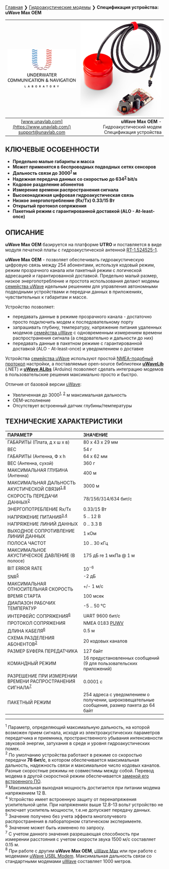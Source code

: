[Главная](/README_RU) ❯ [Гидроакустические модемы](/underwater_acoustic_modems_ru) ❯ **Спецификация устройства: uWave Max OEM**

<div style="page-break-after: always;"></div>

| ![logo](/documentation/sm_logo.png) | ![logo](/documentation/utro_pcb_rt_1_524525_1_2.png) |
| :---: | ---: |
| [www.unavlab.com](https://www.unavlab.com/) <br/> [support@unavlab.com](mailto:support@unavlab.com) | **uWave Max OEM** - Гидроакустический модем <br/> Спецификация устройства |

## КЛЮЧЕВЫЕ ОСОБЕННОСТИ

* **Предельно малые габариты и масса**
* **Может применятся в беспроводных подводных сетях сенсоров**
* **Дальность связи до 3000<sup>[1](#footnote1)</sup> м**
* **Надежная передача данных со скоростью до 634<sup>[2](#footnote2)</sup> bit/s**
* **Кодовое разделение абонентов**
* **Измерение времени распространения сигнала**
* **Высоконадежная цифровая гидроакустическая связь**
* **Низкое энергопотребление (Rx/Tx) 0.33/15 Вт**
* **Открытый протокол сопряжения**
* **Пакетный режим с гарантированной доставкой (ALO - At-least-once)**

## ОПИСАНИЕ

**uWave Max OEM** базируется на платформе **UTRO** и поставляется в виде модуля печатной платы с гидроакустической антенной [RT-1.524525-1](/documentation/RU/Transducers/RT-1.524525-1_specification_ru.md).

**uWave Max OEM** - позволяет обеспечивать гидроакустическую цифровую связь между 254 абонентами, используя кодовый режим, режим прозрачного канала или пакетный режим с логической адресацией и гарантированной доставкой. 
Предельно малый размер, низкое энергопотребление и простота использования делают модемы [семейства uWave](uWAVE_Family_ru.md) идельным решением для управления автономными подводными устройствами и передачи данных в приложениях, чувствительных к габаритам и массе.

Устройство позволяет:
* передавать данные в режиме прозрачного канала - достаточно просто подключить модем к последовательному порту
* запрашивать глубину, температуру, напряжение питания удаленных модемов [семейства uWave](uWAVE_Family_ru.md) с одновременным измерением времени распространения сигнала (а следовательно и дальности до них)
* передавать данные в пакетном режиме с гарантированной доставкой (ALO - At-least-once) и уведомлением о доставке

Устройства [семейства uWave](uWAVE_Family_ru.md) используют простой [NMEA-подобный протокол](uWAVE_Protocol_Specification_ru.md) настройки, а поставляемые open-source библиотеки [**uWaveLib**](https://github.com/ucnl/uWAVELib) (.NET) и [**uWave ALibs**](https://github.com/ucnl/UCNL_ALibs) (Arduino) позволяют сделать интеграцию модемов в пользовательские решения максимально просто и быстро.

Отличия от базовой версии [uWave](/documentation/EN/uWAVE/uWAVE_Specification_ru.md):
* Увеличенная до 3000<sup>[1](#footnote1), [2](#footnote2)</sup> м максимальная дальность
* OEM-исполнение
* Отсутствует встроенный датчик глубины/температуры

## ТЕХНИЧЕСКИЕ ХАРАКТЕРИСТИКИ

| ПАРАМЕТР | ЗНАЧЕНИЕ |
| :--- | :--- |
| ГАБАРИТЫ (Плата, д х ш х в) | 80 х 43 х 29 мм |
| ВЕС | 54 г |
| ГАБАРИТЫ (Антенна, Ф х h | 64 x 62 мм |
| ВЕС (Антенна, сухой) | 360 г |
| МАКСИМАЛЬНАЯ ГЛУБИНА (Антенна) | 400 м |
| МАКСИМАЛЬНАЯ ДАЛЬНОСТЬ АКУСТИЧЕСКОЙ СВЯЗИ<sup>[1](#footnote1),[8](#footnote8)</sup> | 3000 м |
| СКОРОСТЬ ПЕРЕДАЧИ ДАННЫХ<sup>[2](#footnote2)</sup> | 78/156/314/634 бит/с |
| ЭНЕРГОПОТРЕБЛЕНИЕ Rx/Tx | 0.33/15 Вт |
| НАПРЯЖЕНИЕ ПИТАНИЯ<sup>[3](#footnote3),[4](#footnote4)</sup> | 5 .. 12 В |
| НАПРЯЖЕНИЕ ЛИНИЙ ДАННЫХ | 0 .. 3.3 В |
| ВЫХОДНОЕ СОПРОТИВЛЕНИЕ ЛИНИЙ ДАННЫХ | 1 кОм |
| ПОЛОСА ЧАСТОТ | 10 .. 30 кГц |
| МАКСИМАЛЬНОЕ АКУСТИЧЕСКОЕ ДАВЛЕНИЕ (В полосе) | 175 дБ re 1 мкПа @ 1 м |
| BIT ERROR RATE | 10<sup>-6</sup> |
| SNR<sup>[5](#footnote5)</sup> | -2 дБ |
| МАКСИМАЛЬНАЯ ОТНОСИТЕЛЬНАЯ СКОРОСТЬ | +/- 1 м/с |
| ВРЕМЯ СТАРТА | 100 мсек |
| ДИАПАЗОН РАБОЧИХ ТЕМПЕРАТУР | -5 .. 50 °C |
| ИНТЕРФЕЙС СОПРЯЖЕНИЯ<sup>[6](#footnote6)</sup> | UART 9600 бит/с |
| ПРОТОКОЛ СОПРЯЖЕНИЯ | NMEA 0183 [PUWV](uWAVE_Protocol_Specification_ru.md) |
| ДЛИНА КАБЕЛЯ<sup>[6](#footnote6)</sup> | 0.5 м |
| СХЕМА РАЗДЕЛЕНИЯ АБОНЕНТОВ<sup>[2](#footnote2)</sup> | 20 кодовых каналов |
| РАЗМЕР БУФЕРА ПЕРЕДАТЧИКА | 127 байт |
| КОМАНДНЫЙ РЕЖИМ| 16 предустановленных сообщений (9 для пользовательских приложений) |
| РАЗРЕШЕНИЕ ПРИ ИЗМЕРЕНИИ ВРЕМЕНИ РАСПРОСТРАНЕНИЯ СИГНАЛА<sup>[7](#footnote7)</sup> | 0.0001 c |
| ПАКЕТНЫЙ РЕЖИМ | 254 адреса с уведомлением о получении, широковещательные сообщения, размер пакета до 64 байт |
  
________________

<a name="footnote1"><sup>1</sup></a> Параметр, определяющий максимальную дальность, на которой возможен прием сигнала, исходя из электроакустических параметров передатчика и приемника, пространственного убывания интенсивности звуковой энергии, затухания в среде и уровня гидроакустических помех.  
<a name="footnote2"><sup>2</sup></a> По умолчанию устройства работают в режиме со скоростью передачи **78 бит/с**, в котором обеспечивается максимальная дальность, надежность связи и максимальное число кодовых каналов. Разные скоростные режимы не совместимы между собой. Перевод модема в другой скоростной режим обеспечивается [заменой его встроенного ПО](uWAVE_FW_Updating_ru.md).  
<a name="footnote3"><sup>3</sup></a> Максимальная выходная мощность достигается при питании модема напряжением 12 В.  
<a name="footnote4"><sup>4</sup></a> Устройство имеет встроенную защиту от перенапряжения усилительной цепи. При напряжениях выше 12.8-13 вольт устройство не включает усилитель мощности, т.е.не допускает передачу данных.  
<a name="footnote5"><sup>5</sup></a> Значение получено без учета эффекта многолучевого распространения в лабораторном статическом эксперименте.  
<a name="footnote6"><sup>6</sup></a> Значение может быть изменено по запросу.  
<a name="footnote7"><sup>7</sup></a> С учетом данного значения разрешающая способность при измерении расстояния с учетом скорости звука 1500 м/с составляет 0.15 м.  
<a name="footnote8"><sup>8</sup></a> При работе с другим **uWave Max OEM**, [uWave Max](uWAVE_Max_Specification_ru.md) или при работе с модемами [uWave USBL Modem](uWAVE_USBL_Modem_Specification_ru.md). Максимальная дальность связи со стандартными модемами [uWave](uWAVE_Specification_ru.md) составляет 1000 метров. 

<div style="page-break-after: always;"></div>
